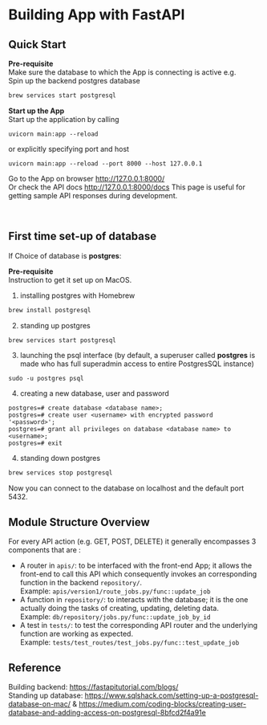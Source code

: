 # Building App with FastAPI

## Quick Start
**Pre-requisite**  
Make sure the database to which the App is connecting is active e.g.  
Spin up the backend postgres database
```sh
brew services start postgresql
```
  
**Start up the App**  
Start up the application by calling  
```
uvicorn main:app --reload
```
or explicitly specifying port and host
```
uvicorn main:app --reload --port 8000 --host 127.0.0.1
```
Go to the App on browser http://127.0.0.1:8000/  
Or check the API docs http://127.0.0.1:8000/docs This page is useful for getting sample API responses during development.

<br>

## First time set-up of database
If Choice of database is **postgres**:  
  
**Pre-requisite**  
Instruction to get it set up on MacOS.
1) installing postgres with Homebrew
```sh
brew install postgresql
```
2) standing up postgres  
```sh
brew services start postgresql
```
3) launching the psql interface (by default, a superuser called **postgres** is made who has full superadmin access to entire PostgresSQL instance)  
```
sudo -u postgres psql
```
4) creating a new database, user and password
```
postgres=# create database <database name>;
postgres=# create user <username> with encrypted password '<password>';
postgres=# grant all privileges on database <database name> to <username>;
postgres=# exit
```
4) standing down postgres
```sh
brew services stop postgresql
```
Now you can connect to the database on localhost and the default port 5432.
  
## Module Structure Overview
For every API action (e.g. GET, POST, DELETE) it generally encompasses 3 components that are :
- A router in `apis/`: to be interfaced with the front-end App; it allows the front-end to call this API which consequently invokes an corresponding function in the backend `repository/`.  
Example: `apis/version1/route_jobs.py/func::update_job`
- A function in `repository/`: to interacts with the database; it is the one actually doing the tasks of creating, updating, deleting data.  
Example: `db/repository/jobs.py/func::update_job_by_id`
- A test in `tests/`: to test the corresponding API router and the underlying function are working as expected.  
Example: `tests/test_routes/test_jobs.py/func::test_update_job`
  
  
  
## Reference
Building backend: https://fastapitutorial.com/blogs/  
Standing up database: https://www.sqlshack.com/setting-up-a-postgresql-database-on-mac/  &  https://medium.com/coding-blocks/creating-user-database-and-adding-access-on-postgresql-8bfcd2f4a91e  